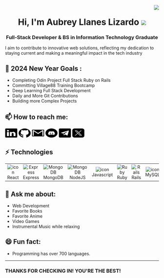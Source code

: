 <img align="right" src="https://visitor-badge.laobi.icu/badge?page_id=Br3y" />

<h1 align="center">Hi, I'm Aubrey Llanes Lizardo <img src="https://media.giphy.com/media/hvRJCLFzcasrR4ia7z/giphy.gif" width="35" > </h1>

<h3 align="center">Full-Stack Developer & BS in Information Technology Graduate </h3>

I aim to contribute to innovative web solutions, reflecting my dedication to staying current and making a meaningful impact in the tech industry
<br>

## 📖 2024 New Year Goals :

- Completing Odin Project Full Stack Ruby on Rails
- Committing Village88 Training Bootcamp
- Deep Learning Full Stack Development
- Daily and More Git Contributions
- Building more Complex Projects

## 📫 How to reach me:

<a href="https://www.linkedin.com/in/aubrey-lizardo6/" target="_blank"><img src="img/social/linkedin.svg" alt="Br3y" height="30" width="40"></a>
<a href="https://github.com/Br3y" target="_blank"><img src="img/social/github.svg" alt="Br3y" height="30" width="40"></a>
<a href="https://mailto:lizardoaubrey.software@gmail.com" target="_blank"><img src="img/social/gmail.svg" alt="Br3y" height="30" width="40"></a>
<a href="https://discord.com/users/1032701226271391805" target="_blank"><img src="img/social/discord.svg" alt="Br3y" height="30" width="40"></a>
<a href="https://t.me/brey33" target="_blank"><img src="img/social/telegram.svg" alt="Br3y" height="30" width="40"></a>
<a href="https://twitter.com/Obr3y_" target="_blank"><img src="img/social/twitter-x.svg" alt="Br3y" height="30" width="40"></a>

</h4>

## ⚡ Technologies

<table align="center">
  <tr>
    <td align="center" width="90">
      <img src="https://techstack-generator.vercel.app/react-icon.svg" alt="icon" width="55" height="55" />
      <br>React
    </td>
    <td align="center" width="90">
      <img src="https://skillicons.dev/icons?i=express" width="45" height="45" alt="Express" />
      <br>Express
    </td>
    <td align="center" width="90">
      <img src="https://skillicons.dev/icons?i=mongodb" width="45" height="45" alt="MongoDB" />
      <br>MongoDB
    </td>
    <td align="center" width="90">
      <img src="https://skillicons.dev/icons?i=nodejs" width="45" height="45" alt="MongoDB" />
      <br>NodeJS
    </td>
    <td align="center" width="90">
      <img src="https://techstack-generator.vercel.app/js-icon.svg" alt="icon" width="55" height="55" />
      <br>Javascript
    </td>
    <td align="center" width="90">
      <img src="https://skillicons.dev/icons?i=ruby" width="45" height="45" alt="Ruby" />
      <br>Ruby
    </td>
    <td align="center" width="90">
      <img src="https://skillicons.dev/icons?i=rails" width="45" height="45" alt="Rails" />
      <br>Rails
    </td>
    <td align="center" width="90">
      <img src="https://techstack-generator.vercel.app/mysql-icon.svg" alt="icon" width="55" height="55" />
      <br>MySQL
    </td>
    <td align="center" width="90">
      <img src="https://skillicons.dev/icons?i=tailwind" width="45" height="45" alt="Tailwind" />
      <br>Tailwind
    </td>
  </tr>
</table>

## 💬 Ask me about:

- Web Development 
- Favorite Books
- Favorite Anime
- Video Games
- Instrumental Music while relaxing

## 😄 Fun fact:

- Programming has over 700 languages.

<hr>

### THANKS FOR CHECKING IN! YOU'RE THE BEST!
